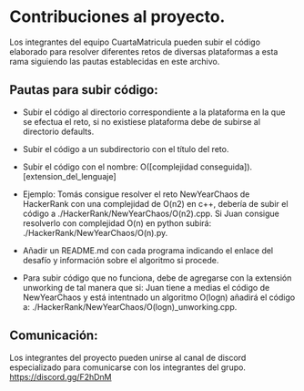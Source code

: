 # Contribuciones al proyecto.
Los integrantes del equipo CuartaMatricula pueden subir el código elaborado para resolver diferentes retos de diversas plataformas a esta rama siguiendo las pautas establecidas en este archivo.
## Pautas para subir código:
  * Subir el código al directorio correspondiente a la plataforma en la que se efectua el reto, si no existiese plataforma debe de subirse al directorio defaults.
  * Subir el código a un subdirectorio con el título del reto.
  * Subir el código con el nombre: O([complejidad conseguida]).[extension_del_lenguaje]
  * Ejemplo:
  Tomás consigue resolver el reto NewYearChaos de HackerRank con una complejidad de O(n2) en c++, debería de subir el código a ./HackerRank/NewYearChaos/O(n2).cpp. Si Juan consigue resolverlo con complejidad O(n) en python subirá: ./HackerRank/NewYearChaos/O(n).py.
  * Añadir un README.md con cada programa indicando el enlace del desafío y información sobre el algoritmo si procede.
  
  * Para subir código que no funciona, debe de agregarse con la extensión unworking de tal manera que si: Juan tiene a medias el código de NewYearChaos y está intentnado un algoritmo O(logn) añadirá el código a: ./HackerRank/NewYearChaos/O(logn)_unworking.cpp.
## Comunicación:
Los integrantes del proyecto pueden unirse al canal de discord especializado para comunicarse con los integrantes del grupo.
https://discord.gg/F2hDnM

